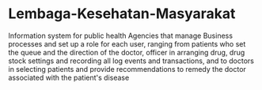 # Lembaga-Kesehatan-Masyarakat
Information system for public health Agencies that manage Business processes and set up a role for each user, ranging from patients who set the queue and the direction of the doctor, officer in arranging drug, drug stock settings and recording all log events and transactions, and to doctors in selecting patients and provide recommendations to remedy the doctor associated with the patient's disease
